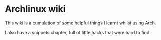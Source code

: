 # Archlinux wiki

This wiki is a cumulation of some helpful things I learnt whilst using Arch.

I also have a snippets chapter, full of little hacks that were hard to find.
